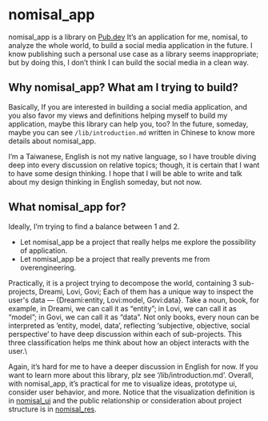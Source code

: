 # nomisal_app
nomisal_app is a library on [Pub.dev](https://pub.dev/packages/nomisal_app) It’s an application for me, nomisal, to analyze the whole world, to build a social media application in the future. I know publishing such a personal use case as a library seems inappropriate; but by doing this, I don’t think I can build the social media in a clean way.

## Why nomisal_app? What am I trying to build?
Basically, If you are interested in building a social media application, 
and you also favor my views and definitions helping myself to build my application, maybe this library can help you, too? 
In the future, someday, maybe you can see `/lib/introduction.md` written in Chinese to know more details about nomisal_app.

I’m a Taiwanese, English is not my native language, 
so I have trouble diving deep into every discussion on relative topics; though, 
it is certain that I want to have some design thinking. 
I hope that I will be able to write and talk about my design thinking in English someday, but not now.

## What nomisal_app for?
Ideally, I’m trying to find a balance between 1 and 2.
- Let nomisal_app be a project that really helps me explore the possibility of application.
- Let nomisal_app be a project that really prevents me from overengineering.

Practically, it is a project trying to decompose the world, containing 3 sub-projects, 
Dreami, Lovi, Govi; Each of them has a unique way to inspect the user's data — {Dreami:entity, Lovi:model, Govi:data}.
Take a noun, book, for example, in Dreami, we can call it as “entity”; in Lovi, we can call it as “model”; in Govi, we can call it as “data”. Not only books, every noun can be interpreted as ’entity, model, data’, reflecting ‘subjective, objective, social perspective’ to have deep discussion within each of sub-projects. 
This three classification helps me think about how an object interacts with the user.\

Again, it’s hard for me to have a deeper discussion in English for now. 
If you want to learn more about this library, plz see ‘/lib/introduction.md’. 
Overall, with nomisal_app, it’s practical for me to visualize ideas, prototype ui, consider user behavior, 
and more. Notice that the visualization definition is in [nomisal_ui](https://pub.dev/packages/nomisal_ui) and the public relationship or consideration about project structure is in [nomisal_res](https://pub.dev/packages/nomisal_res).
